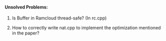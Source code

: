 #### Unsolved Problems:

1. Is Buffer in Ramcloud thread-safe? (In rc.cpp)

2. How to correctly write nat.cpp to implement the optimization mentioned in the paper?
